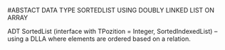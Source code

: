 #ABSTACT DATA TYPE SORTEDLIST USING DOUBLY LINKED LIST ON ARRAY

ADT SortedList (interface with TPozition = Integer, SortedIndexedList) – using a DLLA where
elements are ordered based on a relation.
